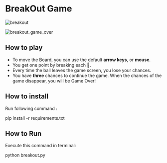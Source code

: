 # BreakOut Game

![breakout](https://github.com/Shima-Bazzazan/BreakOut-Game/assets/149187804/1785da5d-77ee-44d9-961d-42b0d82be3a9)

![breakout_game_over](https://github.com/Shima-Bazzazan/BreakOut-Game/assets/149187804/693b363c-f224-42fd-b0e4-038da96e638a)


## How to play
- To move the Board, you can use the default **arrow keys**, or **mouse**. 
- You get one point by breaking each 🧱.
- Every time the ball leaves the game screen, you lose your chances.
- You have **three** chances to continue the game. When the chances of the game disappear, you will be Game Over!

## How to install
Run following command :

pip install -r requirements.txt


## How to Run
Execute this command in terminal:

python breakout.py
